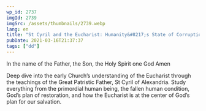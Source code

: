 ```yaml
---
wp_id: 2737
imgId: 2739
imgSrc: /assets/thumbnails/2739.webp
lang: en
title: "St Cyril and the Eucharist: Humanity&#8217;s State of Corruption. by Fr. Anthony Mourad"
pubDate: 2021-03-16T21:37:37
tags: ["dd"]
---
```


<!-- page: 6 -->

<p>In the name of the Father, the Son, the Holy Spirit one God Amen</p>
<p>Deep dive into the early Church’s understanding of the Eucharist through the teachings of the Great Patristic Father, St Cyril of Alexandria. Study everything from the primordial human being, the fallen human condition, God’s plan of restoration, and how the Eucharist is at the center of God’s plan for our salvation.</p>

